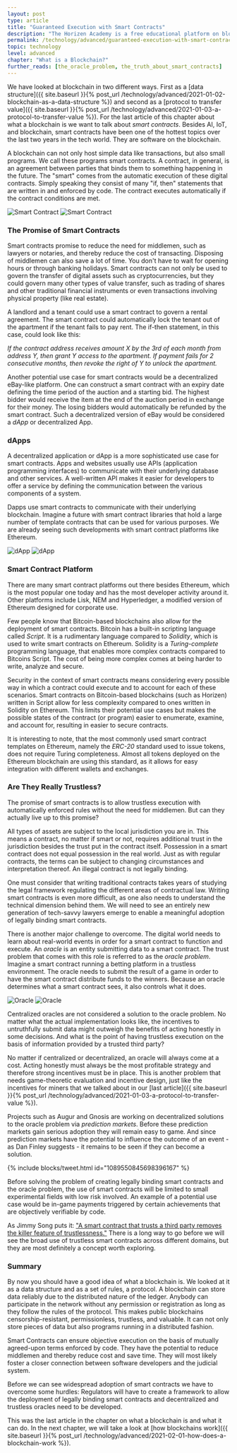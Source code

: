 ```yaml
---
layout: post
type: article
title: "Guaranteed Execution with Smart Contracts"
description: "The Horizen Academy is a free educational platform on blockchain technology, cryptocurrency, and privacy. In this article, you learn why cryptocurrencies are sometimes referred to as programmable money."
permalink: /technology/advanced/guaranteed-execution-with-smart-contracts/
topic: technology
level: advanced
chapter: "What is a Blockchain?"
further_reads: [the_oracle_problem, the_truth_about_smart_contracts]
---
```


We have looked at blockchain in two different ways. First as a [data structure]({{ site.baseurl }}{% post_url /technology/advanced/2021-01-02-blockchain-as-a-data-structure %}) and second as a [protocol to transfer value]({{ site.baseurl }}{% post_url /technology/advanced/2021-01-03-a-protocol-to-transfer-value %}). For the last article of this chapter about what a blockchain is we want to talk about *smart contracts*. Besides AI, IoT, and blockchain, smart contracts have been one of the hottest topics over the last two years in the tech world. They are software on the blockchain.

A blockchain can not only host simple data like transactions, but also small programs. We call these programs smart contracts. A contract, in general, is an agreement between parties that binds them to something happening in the future. The "smart" comes from the automatic execution of these digital contracts. Simply speaking they consist of many "if, then" statements that are written in and enforced by code. The contract executes automatically if the contract conditions are met.

![Smart Contract](/assets/post_files/technology/advanced/guaranteed-execution-with-smart-contracts/smart_contract_D.jpg)
![Smart Contract](/assets/post_files/technology/advanced/guaranteed-execution-with-smart-contracts/smart_contract_M.jpg)

### The Promise of Smart Contracts

Smart contracts promise to reduce the need for middlemen, such as lawyers or notaries, and thereby reduce the cost of transacting. Disposing of middlemen can also save a lot of time. You don't have to wait for opening hours or through banking holidays. Smart contracts can not only be used to govern the transfer of digital assets such as cryptocurrencies, but they could govern many other types of value transfer, such as trading of shares and other traditional financial instruments or even transactions involving physical property (like real estate).

A landlord and a tenant could use a smart contract to govern a rental agreement. The smart contract could automatically lock the tenant out of the apartment if the tenant fails to pay rent. The if-then statement, in this case, could look like this:

*If the contract address receives amount X by the 3rd of each month from address Y, then grant Y access to the apartment. If payment fails for 2 consecutive months, then revoke the right of Y to unlock the apartment.*

Another potential use case for smart contracts would be a decentralized eBay-like platform. One can construct a smart contract with an expiry date defining the time period of the auction and a starting bid. The highest bidder would receive the item at the end of the auction period in exchange for their money. The losing bidders would automatically be refunded by the smart contract. Such a decentralized version of eBay would be considered a *dApp* or decentralized App.

### dApps

A decentralized application or dApp is a more sophisticated use case for smart contracts. Apps and websites usually use APIs (application programming interfaces) to communicate with their underlying database and other services. A well-written API makes it easier for developers to offer a service by defining the communication between the various components of a system.

Dapps use smart contracts to communicate with their underlying blockchain. Imagine a future with smart contract libraries that hold a large number of template contracts that can be used for various purposes. We are already seeing such developments with smart contract platforms like Ethereum.

![dApp](/assets/post_files/technology/advanced/guaranteed-execution-with-smart-contracts/dapp_D.jpg)
![dApp](/assets/post_files/technology/advanced/guaranteed-execution-with-smart-contracts/dapp_M.jpg)

### Smart Contract Platform

There are many smart contract platforms out there besides Ethereum, which is the most popular one today and has the most developer activity around it. Other platforms include Lisk, NEM and Hyperledger, a modified version of Ethereum designed for corporate use.

Few people know that Bitcoin-based blockchains also allow for the deployment of smart contracts. Bitcoin has a built-in scripting language called *Script*. It is a rudimentary language compared to *Solidity*, which is used to write smart contracts on Ethereum. Solidity is a *Turing-complete* programming language, that enables more complex contracts compared to Bitcoins Script. The cost of being more complex comes at being harder to write, analyze and secure.

Security in the context of smart contracts means considering every possible way in which a contract could execute and to account for each of these scenarios. Smart contracts on Bitcoin-based blockchains (such as Horizen) written in Script allow for less complexity compared to ones written in Solidity on Ethereum. This limits their potential use cases but makes the possible states of the contract (or program) easier to enumerate, examine, and account for, resulting in easier to secure contracts.

It is interesting to note, that the most commonly used smart contract templates on Ethereum, namely the *ERC-20* standard used to issue tokens, does not require Turing completeness. Almost all tokens deployed on the Ethereum blockchain are using this standard, as it allows for easy integration with different wallets and exchanges.

### Are They Really Trustless?

The promise of smart contracts is to allow trustless execution with automatically enforced rules without the need for middlemen. But can they actually live up to this promise?

All types of assets are subject to the local jurisdiction you are in. This means a contract, no matter if smart or not, requires additional trust in the jurisdiction besides the trust put in the contract itself. Possession in a smart contract does not equal possession in the real world. Just as with regular contracts, the terms can be subject to changing circumstances and interpretation thereof. An illegal contract is not legally binding.

One must consider that writing traditional contracts takes years of studying the legal framework regulating the different areas of contractual law. Writing smart contracts is even more difficult, as one also needs to understand the technical dimension behind them. We will need to see an entirely new generation of tech-savvy lawyers emerge to enable a meaningful adoption of legally binding smart contracts.

There is another major challenge to overcome. The digital world needs to learn about real-world events in order for a smart contract to function and execute. An *oracle* is an entity submitting data to a smart contract. The trust problem that comes with this role is referred to as the *oracle problem*. Imagine a smart contract running a betting platform in a trustless environment. The oracle needs to submit the result of a game in order to have the smart contract distribute funds to the winners. Because an oracle determines what a smart contract sees, it also controls what it does.

![Oracle](/assets/post_files/technology/advanced/guaranteed-execution-with-smart-contracts/oracle_D.jpg)
![Oracle](/assets/post_files/technology/advanced/guaranteed-execution-with-smart-contracts/oracle_M.jpg)

Centralized oracles are not considered a solution to the oracle problem. No matter what the actual implementation looks like, the incentives to untruthfully submit data might outweigh the benefits of acting honestly in some decisions. And what is the point of having trustless execution on the basis of information provided by a trusted third party?

No matter if centralized or decentralized, an oracle will always come at a cost. Acting honestly must always be the most profitable strategy and therefore strong incentives must be in place. This is another problem that needs game-theoretic evaluation and incentive design, just like the incentives for miners that we talked about in our [last article]({{ site.baseurl }}{% post_url /technology/advanced/2021-01-03-a-protocol-to-transfer-value %}).

Projects such as Augur and Gnosis are working on decentralized solutions to the oracle problem via *prediction markets*. Before these prediction markets gain serious adoption they will remain easy to game. And since prediction markets have the potential to influence the outcome of an event - as Dan Finley suggests - it remains to be seen if they can become a solution.

{% include blocks/tweet.html id="1089550845698396167" %}

Before solving the problem of creating legally binding smart contracts and the oracle problem, the use of smart contracts will be limited to small experimental fields with low risk involved. An example of a potential use case would be in-game payments triggered by certain achievements that are objectively verifiable by code.

As Jimmy Song puts it: ["A smart contract that trusts a third party removes the killer feature of trustlessness."](https://medium.com/@jimmysong/the-truth-about-smart-contracts-ae825271811f) There is a long way to go before we will see the broad use of trustless smart contracts across different domains, but they are most definitely a concept worth exploring.

### Summary

By now you should have a good idea of what a blockchain is. We looked at it as a data structure and as a set of rules, a protocol. A blockchain can store data reliably due to the distributed nature of the ledger. Anybody can participate in the network without any permission or registration as long as they follow the rules of the protocol. This makes public blockchains censorship-resistant, permissionless, trustless, and valuable. It can not only store pieces of data but also programs running in a distributed fashion.

Smart Contracts can ensure objective execution on the basis of mutually agreed-upon terms enforced by code. They have the potential to reduce middlemen and thereby reduce cost and save time. They will most likely foster a closer connection between software developers and the judicial system.

Before we can see widespread adoption of smart contracts we have to overcome some hurdles: Regulators will have to create a framework to allow the deployment of legally binding smart contracts and decentralized and trustless oracles need to be developed.

This was the last article in the chapter on what a blockchain is and what it can do. In the next chapter, we will take a look at [how blockchains work]({{ site.baseurl }}{% post_url /technology/advanced/2021-02-01-how-does-a-blockchain-work %}).

